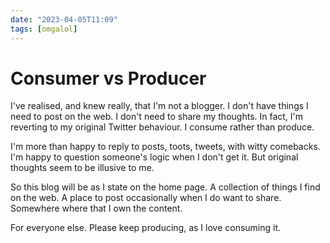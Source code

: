 ```yaml
---
date: "2023-04-05T11:09"
tags: [omgalol]
---
```


# Consumer vs Producer
<!-- truncate -->

I've realised, and knew really, that I'm not a blogger. I don't have things I need to post on the web. I don't need to share my thoughts. In fact, I'm reverting to my original Twitter behaviour. I consume rather than produce. 

I'm more than happy to reply to posts, toots, tweets, with witty comebacks. I'm happy to question someone's logic when I don't get it. But original thoughts seem to be illusive to me. 

So this blog will be as I state on the home page. A collection of things I find on the web. A place to post occasionally when I do want to share. Somewhere where that I own the content. 

For everyone else. Please keep producing, as I love consuming it. 